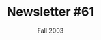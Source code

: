 ---
title: "Newsletter #61"
date: "Fall 2003"
pdf: "https://archive.org/details/interspecies-communication-newsletter-0061"
---